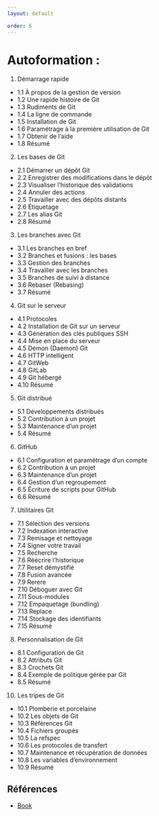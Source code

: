 ```yaml
---
layout: default

order: 6
---
```

# Autoformation : 

1. Démarrage rapide
- 1.1 À propos de la gestion de version
- 1.2 Une rapide histoire de Git
- 1.3 Rudiments de Git
- 1.4 La ligne de commande
- 1.5 Installation de Git
- 1.6 Paramétrage à la première utilisation de Git
- 1.7 Obtenir de l’aide
- 1.8 Résumé
2. Les bases de Git
- 2.1 Démarrer un dépôt Git
- 2.2 Enregistrer des modifications dans le dépôt
- 2.3 Visualiser l’historique des validations
- 2.4 Annuler des actions
- 2.5 Travailler avec des dépôts distants
- 2.6 Étiquetage
- 2.7 Les alias Git
- 2.8 Résumé
3. Les branches avec Git
- 3.1 Les branches en bref
- 3.2 Branches et fusions : les bases
- 3.3 Gestion des branches
- 3.4 Travailler avec les branches
- 3.5 Branches de suivi à distance
- 3.6 Rebaser (Rebasing)
- 3.7 Résumé
4. Git sur le serveur
- 4.1 Protocoles
- 4.2 Installation de Git sur un serveur
- 4.3 Génération des clés publiques SSH
- 4.4 Mise en place du serveur
- 4.5 Démon (Daemon) Git
- 4.6 HTTP intelligent
- 4.7 GitWeb
- 4.8 GitLab
- 4.9 Git hébergé
- 4.10 Résumé
5. Git distribué
- 5.1 Développements distribués
- 5.2 Contribution à un projet
- 5.3 Maintenance d’un projet
- 5.4 Résumé
6. GitHub
- 6.1 Configuration et paramétrage d’un compte
- 6.2 Contribution à un projet
- 6.3 Maintenance d’un projet
- 6.4 Gestion d’un regroupement
- 6.5 Écriture de scripts pour GitHub
- 6.6 Résumé
7. Utilitaires Git
- 7.1 Sélection des versions
- 7.2 Indexation interactive
- 7.3 Remisage et nettoyage
- 7.4 Signer votre travail
- 7.5 Recherche
- 7.6 Réécrire l’historique
- 7.7 Reset démystifié
- 7.8 Fusion avancée
- 7.9 Rerere
- 7.10 Déboguer avec Git
- 7.11 Sous-modules
- 7.12 Empaquetage (bundling)
- 7.13 Replace
- 7.14 Stockage des identifiants
- 7.15 Résumé
8. Personnalisation de Git
- 8.1 Configuration de Git
- 8.2 Attributs Git
- 8.3 Crochets Git
- 8.4 Exemple de politique gérée par Git
- 8.5 Résumé
10.  Les tripes de Git
- 10.1 Plomberie et porcelaine
- 10.2 Les objets de Git
- 10.3 Références Git
- 10.4 Fichiers groupés
- 10.5 La refspec
- 10.6 Les protocoles de transfert
- 10.7 Maintenance et récupération de données
- 10.8 Les variables d’environnement
- 10.9 Résumé

## Références 
- [Book](https://git-scm.com/book/fr/v2)